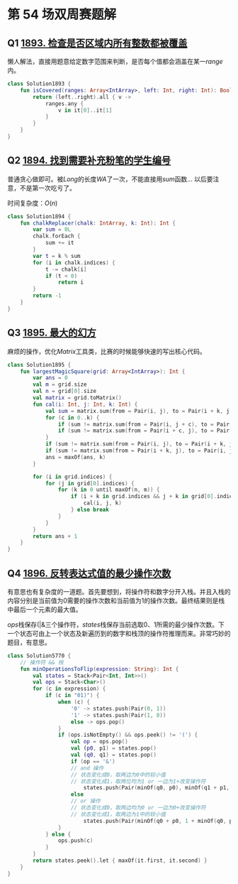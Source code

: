 # 第 54 场双周赛题解

## Q1 [1893. 检查是否区域内所有整数都被覆盖](https://leetcode-cn.com/problems/check-if-all-the-integers-in-a-range-are-covered/)

懒人解法，直接用题意给定数字范围来判断，是否每个值都会涵盖在某一$range$内。

```kotlin
class Solution1893 {
    fun isCovered(ranges: Array<IntArray>, left: Int, right: Int): Boolean {
        return (left..right).all { v ->
            ranges.any {
                v in it[0]..it[1]
            }
        }
    }
}
```

## Q2 [1894. 找到需要补充粉笔的学生编号](https://leetcode-cn.com/problems/find-the-student-that-will-replace-the-chalk/)

普通贪心做即可。被$Long$的长度$WA$了一次，不能直接用$sum$函数... 以后要注意，不是第一次吃亏了。

时间复杂度：$O(n)$

```kotlin
class Solution1894 {
    fun chalkReplacer(chalk: IntArray, k: Int): Int {
        var sum = 0L
        chalk.forEach {
            sum += it
        }
        var t = k % sum
        for (i in chalk.indices) {
            t -= chalk[i]
            if (t < 0)
                return i
        }
        return -1
    }
}
```

## Q3 [1895. 最大的幻方](https://leetcode-cn.com/problems/largest-magic-square/)

麻烦的操作，优化$Matrix$工具类，比赛的时候能够快速的写出核心代码。

```kotlin
class Solution1895 {
    fun largestMagicSquare(grid: Array<IntArray>): Int {
        var ans = 0
        val m = grid.size
        val n = grid[0].size
        val matrix = grid.toMatrix()
        fun cal(i: Int, j: Int, k: Int) {
            val sum = matrix.sum(from = Pair(i, j), to = Pair(i + k, j))
            for (c in 0..k) {
                if (sum != matrix.sum(from = Pair(i, j + c), to = Pair(i + k, j + c))) return
                if (sum != matrix.sum(from = Pair(i + c, j), to = Pair(i + c, j + k))) return
            }
            if (sum != matrix.sum(from = Pair(i, j), to = Pair(i + k, j + k))) return
            if (sum != matrix.sum(from = Pair(i + k, j), to = Pair(i, j + k))) return
            ans = maxOf(ans, k)
        }

        for (i in grid.indices) {
            for (j in grid[0].indices) {
                for (k in 0 until maxOf(n, m)) {
                    if (i + k in grid.indices && j + k in grid[0].indices) {
                        cal(i, j, k)
                    } else break
                }
            }
        }
        return ans + 1
    }
}
```

## Q4 [1896. 反转表达式值的最少操作次数](https://leetcode-cn.com/problems/minimum-cost-to-change-the-final-value-of-expression/)

有意思也有复杂度的一道题。首先要想到，将操作符和数字分开入栈。并且入栈的内容分别是当前值为$0$需要的操作次数和当前值为$1$的操作次数。最终结果则是栈中最后一个元素的最大值。

$ops$栈保存$(|\&$三个操作符，$states$栈保存当前选取$0、1$所需的最少操作次数。下一个状态可由上一个状态及新遍历到的数字和栈顶的操作符推理而来。非常巧妙的题目，有意思。

```kotlin
class Solution5770 {
    // 操作符 && 栈
    fun minOperationsToFlip(expression: String): Int {
        val states = Stack<Pair<Int, Int>>()
        val ops = Stack<Char>()
        for (c in expression) {
            if (c in "01)") {
                when (c) {
                    '0' -> states.push(Pair(0, 1))
                    '1' -> states.push(Pair(1, 0))
                    else -> ops.pop()
                }
                if (ops.isNotEmpty() && ops.peek() != '(') {
                    val op = ops.pop()
                    val (p0, p1) = states.pop()
                    val (q0, q1) = states.pop()
                    if (op == '&')
                    // and 操作
                    // 状态变化成0，取两边为0中的较小值
                    // 状态变化成1，取两位均为1 or 一边为1+改变操作符
                        states.push(Pair(minOf(q0, p0), minOf(q1 + p1, 1 + minOf(q1, p1))))
                    else
                    // or 操作
                    // 状态变化成0，取两边均为0 or 一边为0+改变操作符
                    // 状态变化成1，取两边为1中的较小值
                        states.push(Pair(minOf(q0 + p0, 1 + minOf(q0, p0)), minOf(q1, p1)))
                }
            } else {
                ops.push(c)
            }
        }
        return states.peek().let { maxOf(it.first, it.second) }
    }
}
```

